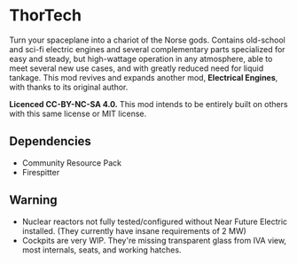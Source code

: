 # ThorTech
Turn your spaceplane into a chariot of the Norse gods. Contains old-school and sci-fi electric engines and several complementary parts specialized for easy and steady, but high-wattage operation in any atmosphere, able to meet several new use cases, and with greatly reduced need for liquid tankage. This mod revives and expands another mod, **Electrical Engines**, with thanks to its original author.

**Licenced CC-BY-NC-SA 4.0.** This mod intends to be entirely built on others with this same license or MIT license.

## Dependencies
* Community Resource Pack
* Firespitter

## Warning
* Nuclear reactors not fully tested/configured without Near Future Electric installed. (They currently have insane requirements of 2 MW)
* Cockpits are very WIP. They're missing transparent glass from IVA view, most internals, seats, and working hatches.
